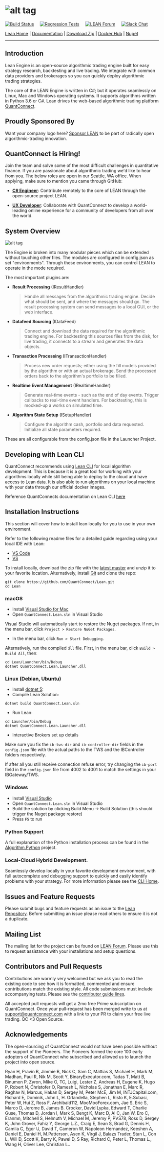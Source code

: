 ![alt tag](https://cdn.quantconnect.com/web/i/20180601-1615-lean-logo-small.png)
=========
 
[![Build Status](https://github.com/QuantConnect/Lean/workflows/Build%20%26%20Test%20Lean/badge.svg)](https://github.com/QuantConnect/Lean/actions?query=workflow%3A%22Build%20%26%20Test%20Lean%22) &nbsp;&nbsp;&nbsp; [![Regression Tests](https://github.com/QuantConnect/Lean/workflows/Regression%20Tests/badge.svg)](https://github.com/QuantConnect/Lean/actions?query=workflow%3A%22Regression%20Tests%22) &nbsp;&nbsp;&nbsp; [![LEAN Forum](https://img.shields.io/badge/debug-LEAN%20Forum-53c82b.svg)](https://www.quantconnect.com/forum/discussions/1/lean) &nbsp;&nbsp;&nbsp; [![Slack Chat](https://img.shields.io/badge/chat-Slack-53c82b.svg)](https://www.quantconnect.com/slack)

 
[Lean Home][1] | [Documentation][2] | [Download Zip][3] | [Docker Hub][8] | [Nuget][9]

----------
 
## Introduction ##
  
Lean Engine is an open-source algorithmic trading engine built for easy strategy research, backtesting and live trading. We integrate with common data providers and brokerages so you can quickly deploy algorithmic trading strategies.

The core of the LEAN Engine is written in C#; but it operates seamlessly on Linux, Mac and Windows operating systems. It supports algorithms written in Python 3.6 or C#. Lean drives the web-based algorithmic trading platform [QuantConnect][4].

 
## Proudly Sponsored By ##

Want your company logo here? [Sponsor LEAN](https://github.com/sponsors/QuantConnect) to be part of radically open algorithmic-trading innovation.


## QuantConnect is Hiring! ##
Join the team and solve some of the most difficult challenges in quantitative finance. If you are passionate about algorithmic trading we'd like to hear from you. The below roles are open in our Seattle, WA office. When applying, make sure to mention you came through GitHub: 

- [**C# Engineer**](https://www.getonbrd.com/jobs/programming/c-c-software-engineer-quantconnect-remote): Contribute remotely to the core of LEAN through the open-source project LEAN. 

- [**UX Developer**](https://www.getonbrd.com/jobs/programming/full-stack-engineer-quantconnect-remote): Collaborate with QuantConnect to develop a world-leading online experience for a community of developers from all over the world.  

## System Overview ##

![alt tag](Documentation/2-Overview-Detailed-New.png)

The Engine is broken into many modular pieces which can be extended without touching other files. The modules are configured in config.json as set "environments". Through these environments, you can control LEAN to operate in the mode required. 

The most important plugins are:

 - **Result Processing** (IResultHandler)
   > Handle all messages from the algorithmic trading engine. Decide what should be sent, and where the messages should go. The result processing system can send messages to a local GUI, or the web interface.

 - **Datafeed Sourcing** (IDataFeed)
   > Connect and download the data required for the algorithmic trading engine. For backtesting this sources files from the disk, for live trading, it connects to a stream and generates the data objects.

 - **Transaction Processing** (ITransactionHandler)
   > Process new order requests; either using the fill models provided by the algorithm or with an actual brokerage. Send the processed orders back to the algorithm's portfolio to be filled.

 - **Realtime Event Management** (IRealtimeHandler)
   > Generate real-time events - such as the end of day events. Trigger callbacks to real-time event handlers. For backtesting, this is mocked-up a works on simulated time. 
 
 - **Algorithm State Setup** (ISetupHandler)
   > Configure the algorithm cash, portfolio and data requested. Initialize all state parameters required.

These are all configurable from the config.json file in the Launcher Project.

## Developing with Lean CLI ##

QuantConnect recommends using [Lean CLI](https://github.com/QuantConnect/lean-cli) for local algorithm development. This is because it is a great tool for working with your algorithms locally while still being able to deploy to the cloud and have access to Lean data. It is also able to run algorithms on your local machine with your data through our official docker images.

Reference QuantConnects documentation on Lean CLI [here](https://www.quantconnect.com/docs/v2/lean-cli/getting-started/lean-cli)

## Installation Instructions ##

This section will cover how to install lean locally for you to use in your own environment.

Refer to the following readme files for a detailed guide regarding using your local IDE with Lean:
* [VS Code](.vscode/readme.md)
* [VS](.vs/readme.md)
  

To install locally, download the zip file with the [latest master](https://github.com/QuantConnect/Lean/archive/master.zip) and unzip it to your favorite location. Alternatively, install [Git](https://git-scm.com/downloads) and clone the repo:

```
git clone https://github.com/QuantConnect/Lean.git
cd Lean
```

### macOS 

- Install [Visual Studio for Mac](https://www.visualstudio.com/vs/visual-studio-mac/)
- Open `QuantConnect.Lean.sln` in Visual Studio

Visual Studio will automatically start to restore the Nuget packages. If not, in the menu bar, click `Project > Restore NuGet Packages`.

- In the menu bar, click `Run > Start Debugging`.

Alternatively, run the compiled `dll` file. First, in the menu bar, click `Build > Build All`, then:
```
cd Lean/Launcher/bin/Debug
dotnet QuantConnect.Lean.Launcher.dll
```

### Linux (Debian, Ubuntu)

- Install [dotnet 5](https://docs.microsoft.com/en-us/dotnet/core/install/linux):
- Compile Lean Solution:
```
dotnet build QuantConnect.Lean.sln
```
- Run Lean:
```
cd Launcher/bin/Debug
dotnet QuantConnect.Lean.Launcher.dll
```
- Interactive Brokers set up details

Make sure you fix the `ib-tws-dir` and `ib-controller-dir` fields in the `config.json` file with the actual paths to the TWS and the IBController folders respectively.

If after all you still receive connection refuse error, try changing the `ib-port` field in the `config.json` file from 4002 to 4001 to match the settings in your IBGateway/TWS.

### Windows

- Install [Visual Studio](https://www.visualstudio.com/en-us/downloads/download-visual-studio-vs.aspx)
- Open `QuantConnect.Lean.sln` in Visual Studio
- Build the solution by clicking Build Menu -> Build Solution (this should trigger the Nuget package restore)
- Press `F5` to run

### Python Support

A full explanation of the Python installation process can be found in the [Algorithm.Python](https://github.com/QuantConnect/Lean/tree/master/Algorithm.Python#quantconnect-python-algorithm-project) project.

### Local-Cloud Hybrid Development. 

Seamlessly develop locally in your favorite development environment, with full autocomplete and debugging support to quickly and easily identify problems with your strategy. For more information please see the [CLI Home](https://www.quantconnect.com/cli).

## Issues and Feature Requests ##

Please submit bugs and feature requests as an issue to the [Lean Repository][5]. Before submitting an issue please read others to ensure it is not a duplicate.

## Mailing List ## 

The mailing list for the project can be found on [LEAN Forum][6]. Please use this to request assistance with your installations and setup questions.

## Contributors and Pull Requests ##

Contributions are warmly very welcomed but we ask you to read the existing code to see how it is formatted, commented and ensure contributions match the existing style. All code submissions must include accompanying tests. Please see the [contributor guide lines][7].

All accepted pull requests will get a 2mo free Prime subscription on QuantConnect. Once your pull-request has been merged write to us at support@quantconnect.com with a link to your PR to claim your free live trading. QC <3 Open Source.

## Acknowledgements ##

The open-sourcing of QuantConnect would not have been possible without the support of the Pioneers. The Pioneers formed the core 100 early adopters of QuantConnect who subscribed and allowed us to launch the project into open source. 

Ryan H, Pravin B, Jimmie B, Nick C, Sam C, Mattias S, Michael H, Mark M, Madhan, Paul R, Nik M, Scott Y, BinaryExecutor.com, Tadas T, Matt B, Binumon P, Zyron, Mike O, TC, Luigi, Lester Z, Andreas H, Eugene K, Hugo P, Robert N, Christofer O, Ramesh L, Nicholas S, Jonathan E, Marc R, Raghav N, Marcus, Hakan D, Sergey M, Peter McE, Jim M, INTJCapital.com, Richard E, Dominik, John L, H. Orlandella, Stephen L, Risto K, E.Subasi, Peter W, Hui Z, Ross F, Archibald112, MooMooForex.com, Jae S, Eric S, Marco D, Jerome B, James B. Crocker, David Lypka, Edward T, Charlie Guse, Thomas D, Jordan I, Mark S, Bengt K, Marc D, Al C, Jan W, Ero C, Eranmn, Mitchell S, Helmuth V, Michael M, Jeremy P, PVS78, Ross D, Sergey K, John Grover, Fahiz Y, George L.Z., Craig E, Sean S, Brad G, Dennis H, Camila C, Egor U, David T, Cameron W, Napoleon Hernandez, Keeshen A, Daniel E, Daniel H, M.Patterson, Asen K, Virgil J, Balazs Trader, Stan L, Con L, Will D, Scott K, Barry K, Pawel D, S Ray, Richard C, Peter L, Thomas L., Wang H, Oliver Lee, Christian L..


  [1]: https://www.lean.io/ "Lean Open Source Home Page"
  [2]: https://www.lean.io/docs/ "Lean Documentation"
  [3]: https://github.com/QuantConnect/Lean/archive/master.zip
  [4]: https://www.quantconnect.com "QuantConnect"
  [5]: https://github.com/QuantConnect/Lean/issues
  [6]: https://www.quantconnect.com/forum/discussions/1/lean
  [7]: https://github.com/QuantConnect/Lean/blob/master/CONTRIBUTING.md
  [8]: https://hub.docker.com/orgs/quantconnect/repositories
  [9]: https://www.nuget.org/profiles/jaredbroad
